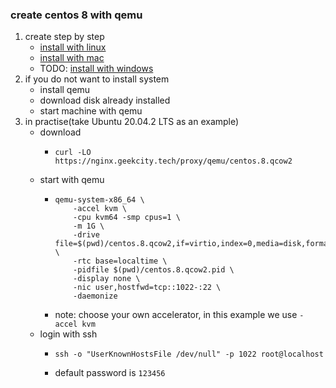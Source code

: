 ### create centos 8 with qemu

1. create step by step
    * [install with linux](install.with.linux.md)
    * [install with mac](install.with.mac.md)
    * TODO: [install with windows]()
2. if you do not want to install system
    * install qemu
    * download disk already installed
    * start machine with qemu
3. in practise(take Ubuntu 20.04.2 LTS as an example)
    * download
        + ```shell
          curl -LO https://nginx.geekcity.tech/proxy/qemu/centos.8.qcow2
          ```
    * start with qemu
        + ```shell
          qemu-system-x86_64 \
              -accel kvm \
              -cpu kvm64 -smp cpus=1 \
              -m 1G \
              -drive file=$(pwd)/centos.8.qcow2,if=virtio,index=0,media=disk,format=qcow2 \
              -rtc base=localtime \
              -pidfile $(pwd)/centos.8.qcow2.pid \
              -display none \
              -nic user,hostfwd=tcp::1022-:22 \
              -daemonize
          ```
        + note: choose your own accelerator, in this example we use `-accel kvm`
    * login with ssh
        + ```shell
          ssh -o "UserKnownHostsFile /dev/null" -p 1022 root@localhost
          ```
        + default password is `123456`